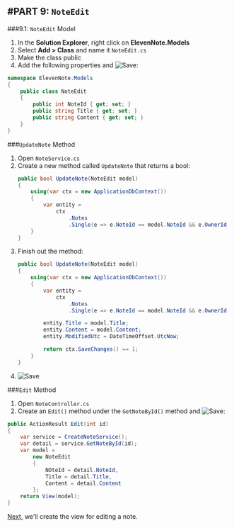 #PART 9: `NoteEdit` 
---
###9.1: `NoteEdit` Model
1. In the **Solution Explorer**, right click on **ElevenNote.Models**
2. Select **Add > Class** and name it `NoteEdit.cs`
3. Make the class public
4. Add the following properties and ![Save](/assets/font-awesome-save.png):

```cs
namespace ElevenNote.Models
{
    public class NoteEdit
    {
        public int NoteId { get; set; }
        public string Title { get; set; }
        public string Content { get; set; }
    }
}
```

###`UpdateNote` Method
1. Open `NoteService.cs`
2. Create a new method called `UpdateNote` that returns a bool:
    ```cs
    public bool UpdateNote(NoteEdit model)
    {
        using(var ctx = new ApplicationDbContext())
        {
            var entity = 
                ctx
                    .Notes
                    .Single(e => e.NoteId == model.NoteId && e.OwnerId == _userId);
        }
    }
    ```
3. Finish out the method:
    ```cs
    public bool UpdateNote(NoteEdit model)
    {
        using(var ctx = new ApplicationDbContext())
        {
            var entity = 
                ctx
                    .Notes
                    .Single(e => e.NoteId == model.NoteId && e.OwnerId == _userId);

            entity.Title = model.Title;
            entity.Content = model.Content;
            entity.ModifiedUtc = DateTimeOffset.UtcNow;

            return ctx.SaveChanges() == 1;
        }
    }
    ```
4. ![Save](/assets/font-awesome-save.png)

###`Edit` Method
1. Open `NoteController.cs`
2. Create an `Edit()` method under the `GetNoteById()` method and ![Save](/assets/font-awesome-save.png):
```cs
public ActionResult Edit(int id)
{
    var service = CreateNoteService();
    var detail = service.GetNoteById(id);
    var model = 
        new NoteEdit
        {
            NOteId = detail.NoteId,
            Title = detail.Title,
            Content = detail.Content
        };
    return View(model);
}
```

[Next,](9.1-NoteEditView.md) we'll create the view for editing a note.
